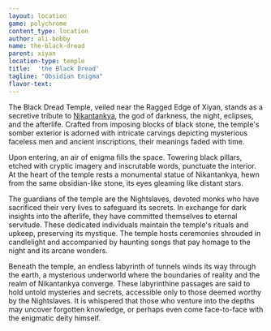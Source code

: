 ```yaml
---
layout: location
game: polychrome
content_type: location
author: ali-bobby
name: the-black-dread
parent: xiyan
location-type: temple
title:  'the Black Dread'
tagline: "Obsidian Enigma"
flavor-text:
---
```


The Black Dread Temple, veiled near the Ragged Edge of Xiyan, stands as a secretive tribute to [Nikantankya](/gods/nikantankya), the god of darkness, the night, eclipses, and the afterlife. Crafted from imposing blocks of black stone, the temple's somber exterior is adorned with intricate carvings depicting mysterious faceless men and ancient inscriptions, their meanings faded with time.

Upon entering, an air of enigma fills the space. Towering black pillars, etched with cryptic imagery and inscrutable words, punctuate the interior. At the heart of the temple rests a monumental statue of Nikantankya, hewn from the same obsidian-like stone, its eyes gleaming like distant stars.

The guardians of the temple are the Nightslaves, devoted monks who have sacrificed their very lives to safeguard its secrets. In exchange for dark insights into the afterlife, they have committed themselves to eternal servitude. These dedicated individuals maintain the temple's rituals and upkeep, preserving its mystique. The temple hosts ceremonies shrouded in candlelight and accompanied by haunting songs that pay homage to the night and its arcane wonders.

Beneath the temple, an endless labyrinth of tunnels winds its way through the earth, a mysterious underworld where the boundaries of reality and the realm of Nikantankya converge. These labyrinthine passages are said to hold untold mysteries and secrets, accessible only to those deemed worthy by the Nightslaves. It is whispered that those who venture into the depths may uncover forgotten knowledge, or perhaps even come face-to-face with the enigmatic deity himself.
